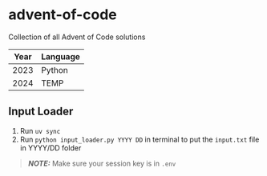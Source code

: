 # advent-of-code
Collection of all Advent of Code solutions

| Year | Language |
|------|---------|
| 2023 | Python  |
| 2024 | TEMP    |

## Input Loader
1. Run `uv sync`
2. Run `python input_loader.py YYYY DD` in terminal to put the `input.txt` file in YYYY/DD folder

> **_NOTE:_** Make sure your session key is in `.env`
